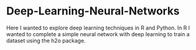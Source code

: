 # Deep-Learning-Neural-Networks
Here I wanted to explore deep learning techniques in R and Python. In R I wanted to complete a simple neural network with deep learning to train a dataset using the h2o package.
